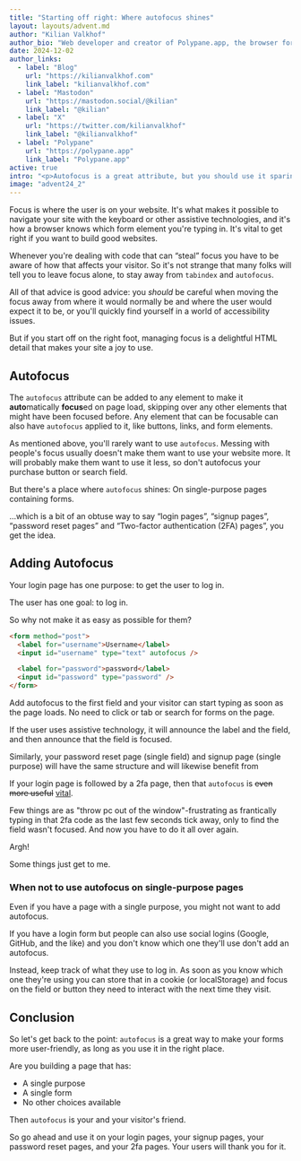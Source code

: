 ```yaml
---
title: "Starting off right: Where autofocus shines"
layout: layouts/advent.md
author: "Kilian Valkhof"
author_bio: "Web developer and creator of Polypane.app, the browser for developers."
date: 2024-12-02
author_links:
  - label: "Blog"
    url: "https://kilianvalkhof.com"
    link_label: "kilianvalkhof.com"
  - label: "Mastodon"
    url: "https://mastodon.social/@kilian"
    link_label: "@kilian"
  - label: "X"
    url: "https://twitter.com/kilianvalkhof"
    link_label: "@kilianvalkhof"
  - label: "Polypane"
    url: "https://polypane.app"
    link_label: "Polypane.app"
active: true
intro: "<p>Autofocus is a great attribute, but you should use it sparingly.</p>"
image: "advent24_2"
---
```


Focus is where the user is on your website. It's what makes it possible to navigate your site with the keyboard or other assistive technologies, and it's how a browser knows which form element you're typing in. It's vital to get right if you want to build good websites.

Whenever you're dealing with code that can “steal” focus you have to be aware of how that affects your visitor. So it's not strange that many folks will tell you to leave focus alone, to stay away from `tabindex` and `autofocus`.

All of that advice is good advice: you _should_ be careful when moving the focus away from where it would normally be and where the user would expect it to be, or you'll quickly find yourself in a world of accessibility issues.

But if you start off on the right foot, managing focus is a delightful HTML detail that makes your site a joy to use.

## Autofocus

The `autofocus` attribute can be added to any element to make it **auto**matically **focus**ed on page load, skipping over any other elements that might have been focused before. Any element that can be focusable can also have `autofocus` applied to it, like buttons, links, and form elements.

As mentioned above, you'll rarely want to use `autofocus`. Messing with people's focus usually doesn't make them want to use your website more. It will probably make them want to use it less, so don't autofocus your purchase button or search field.

But there's a place where `autofocus` shines: On single-purpose pages containing forms.

...which is a bit of an obtuse way to say “login pages”, “signup pages”, “password reset pages” and “Two-factor authentication (2FA) pages”, you get the idea.

## Adding Autofocus

Your login page has one purpose: to get the user to log in.

The user has one goal: to log in.

So why not make it as easy as possible for them?

```html
<form method="post">
  <label for="username">Username</label>
  <input id="username" type="text" autofocus />

  <label for="password">password</label>
  <input id="password" type="password" />
</form>
```

Add autofocus to the first field and your visitor can start typing as soon as the page loads. No need to click or tab or search for forms on the page.

If the user uses assistive technology, it will announce the label and the field, and then announce that the field is focused.

Similarly, your password reset page (single field) and signup page (single purpose) will have the same structure and will likewise benefit from

If your login page is followed by a 2fa page, then that `autofocus` is <del aria-hidden="true">even more useful</del> <ins>vital</ins>.

Few things are as "throw pc out of the window"-frustrating as frantically typing in that 2fa code as the last few seconds tick away, only to find the field wasn't focused. And now you have to do it all over again.

Argh!

Some things just get to me.

### When not to use autofocus on single-purpose pages

Even if you have a page with a single purpose, you might not want to add autofocus.

If you have a login form but people can also use social logins (Google, GitHub, and the like) and you don't know which one they'll use don't add an autofocus.

Instead, keep track of what they use to log in. As soon as you know which one they're using you can store that in a cookie (or localStorage) and focus on the field or button they need to interact with the next time they visit.

## Conclusion

So let's get back to the point: `autofocus` is a great way to make your forms more user-friendly, as long as you use it in the right place.

Are you building a page that has:

- A single purpose
- A single form
- No other choices available

Then `autofocus` is your and your visitor's friend.

So go ahead and use it on your login pages, your signup pages, your password reset pages, and your 2fa pages. Your users will thank you for it.
